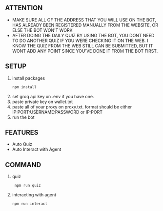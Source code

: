 ## ATTENTION
-  MAKE SURE ALL OF THE ADDRESS THAT YOU WILL USE ON THE BOT, HAS ALREADY BEEN REGISTERED MANUALLY FROM THE WEBSITE, OR ELSE THE BOT WON'T WORK
-  AFTER DOING THE DAILY QUIZ BY USING THE BOT, YOU DONT NEED TO DO ANOTHER QUIZ IF YOU WERE CHECKING IT ON THE WEB. I KNOW THE QUIZ FROM THE WEB STILL CAN BE SUBMITTED, BUT IT WONT ADD ANY POINT SINCE YOU'VE DONE IT FROM THE BOT FIRST. 
## SETUP

1. install packages
   ```bash
   npm install
   ```
2. set groq api key on .env if you have one.
3. paste private key on wallet.txt
4. paste all of your proxy on proxy.txt. format should be either IP:PORT:USERNAME:PASSWORD or IP:PORT
5. run the bot

## FEATURES

- Auto Quiz
- Auto Interact with Agent

## COMMAND

1. quiz
   ```bash
    npm run quiz
   ```
2. interacting with agent
   ```bash
   npm run interact
   ```
